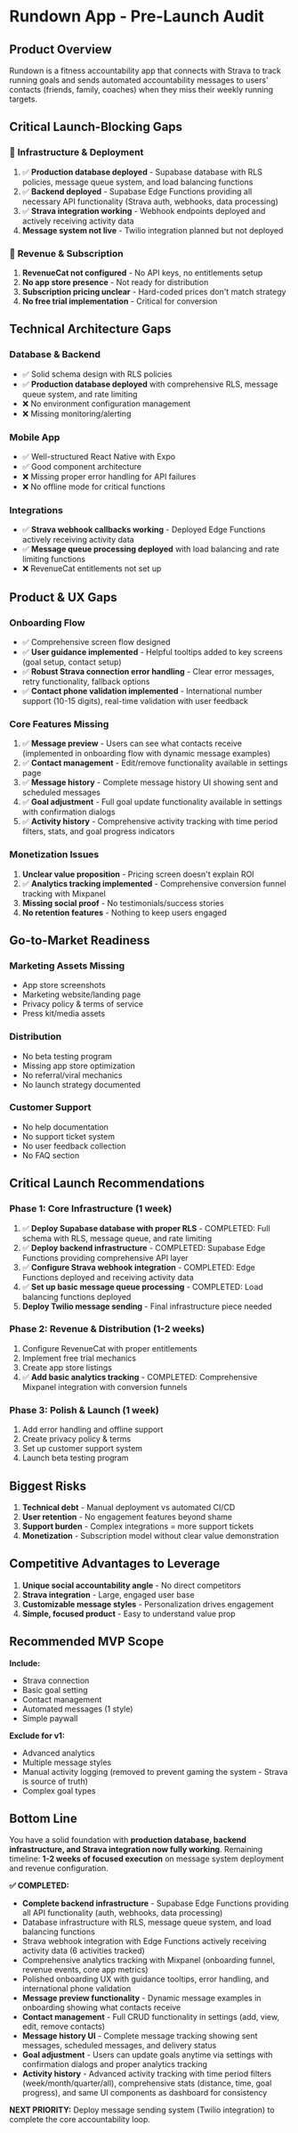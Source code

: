 # Rundown App - Pre-Launch Audit

## Product Overview
Rundown is a fitness accountability app that connects with Strava to track running goals and sends automated accountability messages to users' contacts (friends, family, coaches) when they miss their weekly running targets.

## Critical Launch-Blocking Gaps

### 🚨 **Infrastructure & Deployment**
1. ✅ **Production database deployed** - Supabase database with RLS policies, message queue system, and load balancing functions
2. ✅ **Backend deployed** - Supabase Edge Functions providing all necessary API functionality (Strava auth, webhooks, data processing)
3. ✅ **Strava integration working** - Webhook endpoints deployed and actively receiving activity data
4. **Message system not live** - Twilio integration planned but not deployed

### 🚨 **Revenue & Subscription**
1. **RevenueCat not configured** - No API keys, no entitlements setup
2. **No app store presence** - Not ready for distribution
3. **Subscription pricing unclear** - Hard-coded prices don't match strategy
4. **No free trial implementation** - Critical for conversion

## Technical Architecture Gaps

### **Database & Backend**
- ✅ Solid schema design with RLS policies
- ✅ **Production database deployed** with comprehensive RLS, message queue system, and rate limiting
- ❌ No environment configuration management
- ❌ Missing monitoring/alerting

### **Mobile App**
- ✅ Well-structured React Native with Expo
- ✅ Good component architecture
- ❌ Missing proper error handling for API failures
- ❌ No offline mode for critical functions

### **Integrations**
- ✅ **Strava webhook callbacks working** - Deployed Edge Functions actively receiving activity data
- ✅ **Message queue processing deployed** with load balancing and rate limiting functions
- ❌ RevenueCat entitlements not set up

## Product & UX Gaps

### **Onboarding Flow**
- ✅ Comprehensive screen flow designed
- ✅ **User guidance implemented** - Helpful tooltips added to key screens (goal setup, contact setup)
- ✅ **Robust Strava connection error handling** - Clear error messages, retry functionality, fallback options
- ✅ **Contact phone validation implemented** - International number support (10-15 digits), real-time validation with user feedback

### **Core Features Missing**
1. ✅ **Message preview** - Users can see what contacts receive (implemented in onboarding flow with dynamic message examples)
2. ✅ **Contact management** - Edit/remove functionality available in settings page
3. ✅ **Message history** - Complete message history UI showing sent and scheduled messages
4. ✅ **Goal adjustment** - Full goal update functionality available in settings with confirmation dialogs
5. ✅ **Activity history** - Comprehensive activity tracking with time period filters, stats, and goal progress indicators

### **Monetization Issues**
1. **Unclear value proposition** - Pricing screen doesn't explain ROI
2. ✅ **Analytics tracking implemented** - Comprehensive conversion funnel tracking with Mixpanel
3. **Missing social proof** - No testimonials/success stories
4. **No retention features** - Nothing to keep users engaged

## Go-to-Market Readiness

### **Marketing Assets Missing**
- App store screenshots
- Marketing website/landing page
- Privacy policy & terms of service
- Press kit/media assets

### **Distribution**
- No beta testing program
- Missing app store optimization
- No referral/viral mechanics
- No launch strategy documented

### **Customer Support**
- No help documentation
- No support ticket system
- No user feedback collection
- No FAQ section

## Critical Launch Recommendations

### **Phase 1: Core Infrastructure (1 week)**
1. ✅ **Deploy Supabase database with proper RLS** - COMPLETED: Full schema with RLS, message queue, and rate limiting
2. ✅ **Deploy backend infrastructure** - COMPLETED: Supabase Edge Functions providing comprehensive API layer
3. ✅ **Configure Strava webhook integration** - COMPLETED: Edge Functions deployed and receiving activity data
4. ✅ **Set up basic message queue processing** - COMPLETED: Load balancing functions deployed
5. **Deploy Twilio message sending** - Final infrastructure piece needed

### **Phase 2: Revenue & Distribution (1-2 weeks)**
1. Configure RevenueCat with proper entitlements
2. Implement free trial mechanics
3. Create app store listings
4. ✅ **Add basic analytics tracking** - COMPLETED: Comprehensive Mixpanel integration with conversion funnels

### **Phase 3: Polish & Launch (1 week)**
1. Add error handling and offline support
2. Create privacy policy & terms
3. Set up customer support system
4. Launch beta testing program

## Biggest Risks

1. **Technical debt** - Manual deployment vs automated CI/CD
2. **User retention** - No engagement features beyond shame
3. **Support burden** - Complex integrations = more support tickets
4. **Monetization** - Subscription model without clear value demonstration

## Competitive Advantages to Leverage

1. **Unique social accountability angle** - No direct competitors
2. **Strava integration** - Large, engaged user base
3. **Customizable message styles** - Personalization drives engagement
4. **Simple, focused product** - Easy to understand value prop

## Recommended MVP Scope

**Include:**
- Strava connection
- Basic goal setting
- Contact management
- Automated messages (1 style)
- Simple paywall

**Exclude for v1:**
- Advanced analytics
- Multiple message styles
- Manual activity logging (removed to prevent gaming the system - Strava is source of truth)
- Complex goal types

## Bottom Line

You have a solid foundation with **production database, backend infrastructure, and Strava integration now fully working**. Remaining timeline: **1-2 weeks of focused execution** on message system deployment and revenue configuration. 

**✅ COMPLETED:** 
- **Complete backend infrastructure** - Supabase Edge Functions providing all API functionality (auth, webhooks, data processing)
- Database infrastructure with RLS, message queue system, and load balancing functions
- Strava webhook integration with Edge Functions actively receiving activity data (6 activities tracked)
- Comprehensive analytics tracking with Mixpanel (onboarding funnel, revenue events, core app metrics)
- Polished onboarding UX with guidance tooltips, error handling, and international phone validation
- **Message preview functionality** - Dynamic message examples in onboarding showing what contacts receive
- **Contact management** - Full CRUD functionality in settings (add, view, edit, remove contacts)
- **Message history UI** - Complete message tracking showing sent messages, scheduled messages, and delivery status
- **Goal adjustment** - Users can update goals anytime via settings with confirmation dialogs and proper analytics tracking
- **Activity history** - Advanced activity tracking with time period filters (week/month/quarter/all), comprehensive stats (distance, time, goal progress), and same UI components as dashboard for consistency

**NEXT PRIORITY:** Deploy message sending system (Twilio integration) to complete the core accountability loop.